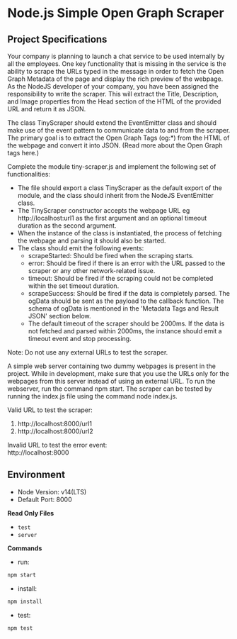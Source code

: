 # Node.js Simple Open Graph Scraper


## Project Specifications 

Your company is planning to launch a chat service to be used internally by all the employees. One key functionality that is missing in the service is the ability to scrape the URLs typed in the message in order to fetch the Open Graph Metadata of the page and display the rich preview of the webpage. As the NodeJS developer of your company, you have been assigned the responsibility to write the scraper. This will extract the Title, Description, and Image properties from the Head section of the HTML of the provided URL and return it as JSON.

 

The class TinyScraper should extend the EventEmitter class and should make use of the event pattern to communicate data to and from the scraper. The primary goal is to extract the Open Graph Tags (og:*) from the HTML of the webpage and convert it into JSON. (Read more about the Open Graph tags here.)

 

Complete the module tiny-scraper.js and implement the following set of functionalities:

* The file should export a class TinyScraper as the default export of the module, and the class should inherit from the NodeJS EventEmitter class.  
* The TinyScraper constructor accepts the webpage URL eg http://localhost:url1 as the first argument and an optional timeout duration as the second argument.  
* When the instance of the class is instantiated, the process of fetching the webpage and parsing it should also be started.  
* The class should emit the following events:  
    - scrapeStarted: Should be fired when the scraping starts. 
    - error: Should be fired if there is an error with the URL passed to the scraper or any other network-related issue.
    - timeout: Should be fired if the scraping could not be completed within the set timeout duration.
    - scrapeSuccess: Should be fired if the data is completely parsed. The ogData should be sent as the payload to the callback function. The schema of ogData is mentioned in the 'Metadata Tags and Result JSON' section below.
    - The default timeout of the scraper should be 2000ms. If the data is not fetched and parsed within 2000ms, the instance should emit a timeout event and stop processing.

 
Note: Do not use any external URLs to test the scraper.

A simple web server containing two dummy webpages is present in the project. While in development, make sure that you use the URLs only for the webpages from this server instead of using an external URL. To run the webserver, run the command npm start. The scraper can be tested by running the index.js file using the command node index.js.

Valid URL to test the scraper:
1. http://localhost:8000/url1
2. http://localhost:8000/url2

Invalid URL to test the error event:  
http://localhost:8000


## Environment
- Node Version: v14(LTS)
- Default Port: 8000

**Read Only Files**
- `test`
- `server`


**Commands**
- run: 
```bash
npm start
```
- install: 
```bash
npm install
```
- test: 
```bash
npm test
```

